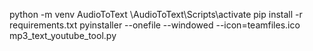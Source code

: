 python -m venv AudioToText
\AudioToText\Scripts\activate
pip install -r requirements.txt
pyinstaller --onefile --windowed --icon=teamfiles.ico mp3_text_youtube_tool.py
